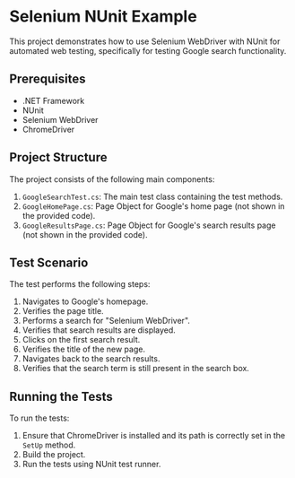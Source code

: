 # Selenium NUnit Example

This project demonstrates how to use Selenium WebDriver with NUnit for automated web testing, specifically for testing Google search functionality.

## Prerequisites

- .NET Framework
- NUnit
- Selenium WebDriver
- ChromeDriver

## Project Structure

The project consists of the following main components:

1. `GoogleSearchTest.cs`: The main test class containing the test methods.
2. `GoogleHomePage.cs`: Page Object for Google's home page (not shown in the provided code).
3. `GoogleResultsPage.cs`: Page Object for Google's search results page (not shown in the provided code).

## Test Scenario

The test performs the following steps:

1. Navigates to Google's homepage.
2. Verifies the page title.
3. Performs a search for "Selenium WebDriver".
4. Verifies that search results are displayed.
5. Clicks on the first search result.
6. Verifies the title of the new page.
7. Navigates back to the search results.
8. Verifies that the search term is still present in the search box.

## Running the Tests

To run the tests:

1. Ensure that ChromeDriver is installed and its path is correctly set in the `SetUp` method.
2. Build the project.
3. Run the tests using NUnit test runner.

